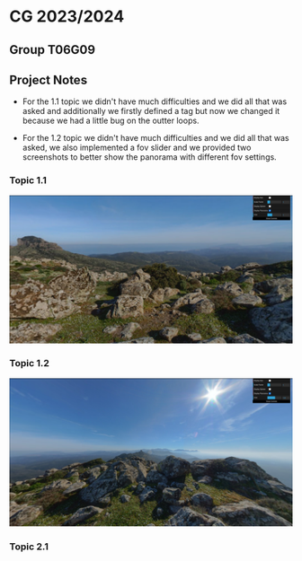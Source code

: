 # CG 2023/2024

## Group T06G09

## Project Notes

- For the 1.1 topic we didn't have much difficulties and we did all that was asked and additionally we firstly defined a tag but now we changed it because we had a little bug on the outter loops.

- For the 1.2 topic we didn't have much difficulties and we did all that was asked, we also implemented a fov slider and we provided two screenshots to better show the panorama with different fov settings.

### Topic 1.1
![Screenshot 1](screenshots/project-t06g09-1.1.png)
### Topic 1.2
![Screenshot 2](screenshots/project-t06g09-1.2.png)
### Topic 2.1
